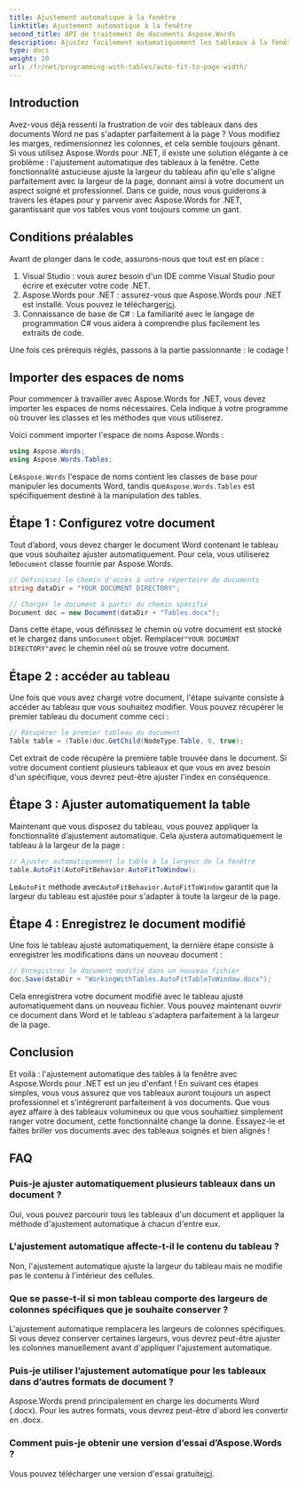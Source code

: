 ```yaml
---
title: Ajustement automatique à la fenêtre
linktitle: Ajustement automatique à la fenêtre
second_title: API de traitement de documents Aspose.Words
description: Ajustez facilement automatiquement les tableaux à la fenêtre des documents Word à l'aide d'Aspose.Words for .NET grâce à ce guide étape par étape. Parfait pour des documents plus propres et professionnels.
type: docs
weight: 10
url: /fr/net/programming-with-tables/auto-fit-to-page-width/
---
```

## Introduction

Avez-vous déjà ressenti la frustration de voir des tableaux dans des documents Word ne pas s'adapter parfaitement à la page ? Vous modifiez les marges, redimensionnez les colonnes, et cela semble toujours gênant. Si vous utilisez Aspose.Words pour .NET, il existe une solution élégante à ce problème : l'ajustement automatique des tableaux à la fenêtre. Cette fonctionnalité astucieuse ajuste la largeur du tableau afin qu'elle s'aligne parfaitement avec la largeur de la page, donnant ainsi à votre document un aspect soigné et professionnel. Dans ce guide, nous vous guiderons à travers les étapes pour y parvenir avec Aspose.Words for .NET, garantissant que vos tables vous vont toujours comme un gant.

## Conditions préalables

Avant de plonger dans le code, assurons-nous que tout est en place :

1. Visual Studio : vous aurez besoin d'un IDE comme Visual Studio pour écrire et exécuter votre code .NET.
2.  Aspose.Words pour .NET : assurez-vous que Aspose.Words pour .NET est installé. Vous pouvez le télécharger[ici](https://releases.aspose.com/words/net/).
3. Connaissance de base de C# : La familiarité avec le langage de programmation C# vous aidera à comprendre plus facilement les extraits de code.

Une fois ces prérequis réglés, passons à la partie passionnante : le codage !

## Importer des espaces de noms

Pour commencer à travailler avec Aspose.Words for .NET, vous devez importer les espaces de noms nécessaires. Cela indique à votre programme où trouver les classes et les méthodes que vous utiliserez.

Voici comment importer l'espace de noms Aspose.Words :

```csharp
using Aspose.Words;
using Aspose.Words.Tables;
```

 Le`Aspose.Words` l'espace de noms contient les classes de base pour manipuler les documents Word, tandis que`Aspose.Words.Tables` est spécifiquement destiné à la manipulation des tables.

## Étape 1 : Configurez votre document

 Tout d’abord, vous devez charger le document Word contenant le tableau que vous souhaitez ajuster automatiquement. Pour cela, vous utiliserez le`Document` classe fournie par Aspose.Words.

```csharp
// Définissez le chemin d'accès à votre répertoire de documents
string dataDir = "YOUR DOCUMENT DIRECTORY";

// Charger le document à partir du chemin spécifié
Document doc = new Document(dataDir + "Tables.docx");
```

 Dans cette étape, vous définissez le chemin où votre document est stocké et le chargez dans un`Document` objet. Remplacer`"YOUR DOCUMENT DIRECTORY"`avec le chemin réel où se trouve votre document.

## Étape 2 : accéder au tableau

Une fois que vous avez chargé votre document, l'étape suivante consiste à accéder au tableau que vous souhaitez modifier. Vous pouvez récupérer le premier tableau du document comme ceci :

```csharp
// Récupérer le premier tableau du document
Table table = (Table)doc.GetChild(NodeType.Table, 0, true);
```

Cet extrait de code récupère la première table trouvée dans le document. Si votre document contient plusieurs tableaux et que vous en avez besoin d'un spécifique, vous devrez peut-être ajuster l'index en conséquence.

## Étape 3 : Ajuster automatiquement la table

Maintenant que vous disposez du tableau, vous pouvez appliquer la fonctionnalité d’ajustement automatique. Cela ajustera automatiquement le tableau à la largeur de la page :

```csharp
// Ajuster automatiquement la table à la largeur de la fenêtre
table.AutoFit(AutoFitBehavior.AutoFitToWindow);
```

 Le`AutoFit` méthode avec`AutoFitBehavior.AutoFitToWindow` garantit que la largeur du tableau est ajustée pour s'adapter à toute la largeur de la page.

## Étape 4 : Enregistrez le document modifié

Une fois le tableau ajusté automatiquement, la dernière étape consiste à enregistrer les modifications dans un nouveau document :

```csharp
// Enregistrez le document modifié dans un nouveau fichier
doc.Save(dataDir + "WorkingWithTables.AutoFitTableToWindow.docx");
```

Cela enregistrera votre document modifié avec le tableau ajusté automatiquement dans un nouveau fichier. Vous pouvez maintenant ouvrir ce document dans Word et le tableau s'adaptera parfaitement à la largeur de la page.

## Conclusion

Et voilà : l'ajustement automatique des tables à la fenêtre avec Aspose.Words pour .NET est un jeu d'enfant ! En suivant ces étapes simples, vous vous assurez que vos tableaux auront toujours un aspect professionnel et s'intégreront parfaitement à vos documents. Que vous ayez affaire à des tableaux volumineux ou que vous souhaitiez simplement ranger votre document, cette fonctionnalité change la donne. Essayez-le et faites briller vos documents avec des tableaux soignés et bien alignés !

## FAQ

### Puis-je ajuster automatiquement plusieurs tableaux dans un document ?  
Oui, vous pouvez parcourir tous les tableaux d'un document et appliquer la méthode d'ajustement automatique à chacun d'entre eux.

### L'ajustement automatique affecte-t-il le contenu du tableau ?  
Non, l'ajustement automatique ajuste la largeur du tableau mais ne modifie pas le contenu à l'intérieur des cellules.

### Que se passe-t-il si mon tableau comporte des largeurs de colonnes spécifiques que je souhaite conserver ?  
L'ajustement automatique remplacera les largeurs de colonnes spécifiques. Si vous devez conserver certaines largeurs, vous devrez peut-être ajuster les colonnes manuellement avant d'appliquer l'ajustement automatique.

### Puis-je utiliser l’ajustement automatique pour les tableaux dans d’autres formats de document ?  
Aspose.Words prend principalement en charge les documents Word (.docx). Pour les autres formats, vous devrez peut-être d'abord les convertir en .docx.

### Comment puis-je obtenir une version d’essai d’Aspose.Words ?  
 Vous pouvez télécharger une version d'essai gratuite[ici](https://releases.aspose.com/).